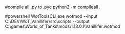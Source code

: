 #compile all .py to .pyc
python2 -m compileall .

#powershell
WotToolsCLI.exe wotmod --input C:\DEV\WoT_Vanillifer\src\scripts --output C:\games\World_of_Tanks\mods\1.13.0.1\Vanillifer.wotmod